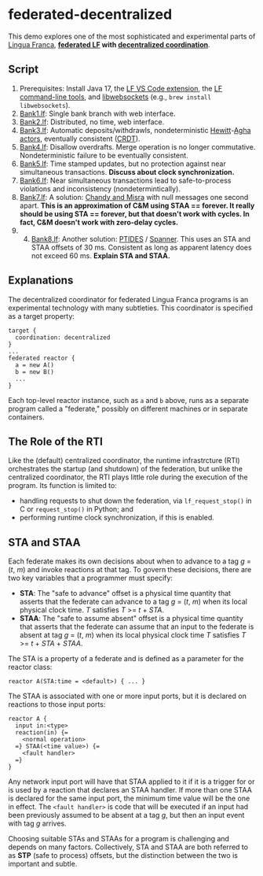 # federated-decentralized
This demo explores one of the most sophisticated and experimental parts of [Lingua Franca](https://lf-lang.org), **[federated LF](https://www.lf-lang.org/docs/next/writing-reactors/distributed-execution/) with [decentralized coordination](https://www.lf-lang.org/docs/next/writing-reactors/distributed-execution#decentralized-coordination)**.

## Script

1. Prerequisites: Install 
   Java 17,
   the [LF VS Code extension](https://www.lf-lang.org/docs/installation#visual-studio-code),
   the [LF command-line tools](https://www.lf-lang.org/docs/installation#cli-tools), and
   <a href="https://libwebsockets.org">libwebsockets</a> (e.g., `brew install libwebsockets`).
2. [Bank1.lf](src/Bank1.lf): Single bank branch with web interface.
3. [Bank2.lf](src/Bank2.lf): Distributed, no time, web interface.
4. [Bank3.lf](src/Bank3.lf): Automatic deposits/withdrawls, nondeterministic [Hewitt](https://www.sciencedirect.com/science/article/abs/pii/0004370277900339)-[Agha actors](https://dl.acm.org/doi/abs/10.1145/83880.84528), eventually consistent ([CRDT](https://pages.lip6.fr/Marc.Shapiro/papers/RR-7687.pdf)).
3. [Bank4.lf](src/Bank4.lf): Disallow overdrafts. Merge operation is no longer commutative. Nondeterministic failure to be eventually consistent.
3. [Bank5.lf](src/Bank5.lf): Time stamped updates, but no protection against near simultaneous transactions. **Discuss about clock synchronization.**
3. [Bank6.lf](src/Bank6.lf): Near simultaneous transactions lead to safe-to-process violations and inconsistency (nondetermintically).
4. [Bank7.lf](src/Bank7.lf): A solution: [Chandy and Misra](https://ieeexplore.ieee.org/abstract/document/1702653) with null messages one second apart. **This is an approximation of C&M using STAA == forever. It really should be using STA == forever, but that doesn't work with cycles. In fact, C&M doesn't work with zero-delay cycles.**
5. 4. [Bank8.lf](src/Bank7.lf): Another solution: [PTIDES](https://ieeexplore.ieee.org/abstract/document/4155328) / [Spanner](https://www.doi.org/10.1145/2491245). This uses an STA and STAA offsets of 30 ms. Consistent as long as apparent latency does not exceed 60 ms. **Explain STA and STAA.**


## Explanations

The decentralized coordinator for federated Lingua Franca programs is an experimental technology with many subtleties. This coordinator is specified as a target property:

```
target {
  coordination: decentralized
}
...
federated reactor {
  a = new A()
  b = new B()
  ...
}
```

Each top-level reactor instance, such as `a` and `b` above, runs as a separate program called a "federate," possibly on different machines or in separate containers.

## The Role of the RTI
Like the (default) centralized coordinator, the runtime infrastrcture (RTI) orchestrates the startup (and shutdown) of the federation, but unlike the centralized coordinator, the RTI plays little role during the execution of the program. Its function is limited to:

* handling requests to shut down the federation, via `lf_request_stop()` in C or `request_stop()` in Python; and
* performing runtime clock synchronization, if this is enabled.

## STA and STAA
Each federate makes its own decisions about when to advance to a tag _g_ = (_t_, _m_) and invoke reactions at that tag.  To govern these decisions, there are two key variables that a programmer must specify:

* **STA**: The "safe to advance" offset is a physical time quantity that asserts that the federate can advance to a tag _g_ = (_t_, _m_) when its local physical clock time. _T_ satisfies _T_ >= _t_ + _STA_.
* **STAA**: The "safe to assume absent" offset is a physical time quantity that asserts that the federate can assume that an input to the federate is absent at tag _g_ = (_t_, _m_) when its local physical clock time _T_ satisfies _T_ >= _t_ + _STA_ + _STAA_.

The STA is a property of a federate and is defined as a parameter for the reactor class:

```
reactor A(STA:time = <default>) { ... }
```

The STAA is associated with one or more input ports, but it is declared on reactions to those input ports:

```
reactor A {
  input in:<type>
  reaction(in) {=
    <normal operation>
  =} STAA(<time value>) {=
    <fault handler>
  =}
}
```

Any network input port will have that STAA applied to it if it is a trigger for or is used by a reaction that declares an STAA handler.
If more than one STAA is declared for the same input port, the minimum time value will be the one in effect.  The `<fault handler>` is code that will be executed if an input had been previously assumed to be absent at a tag _g_, but then an input event with tag _g_ arrives.

Choosing suitable STAs and STAAs for a program is challenging and depends on many factors.  Collectively, STA and STAA are both referred to as **STP** (safe to process) offsets, but the distinction between the two is important and subtle.
